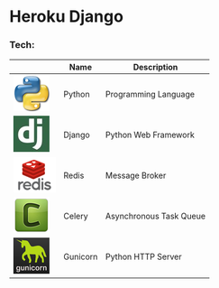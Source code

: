 # Heroku Django

### Tech:

|   | Name   | Description |
| ------ | ------ | ------ |
| ![Python](readme/python.png "Python") | Python | Programming Language |
| ![Django](readme/django.png "Django") | Django | Python Web Framework |
| ![Redis](readme/redis.png "Redis") | Redis | Message Broker |
| ![Celery](readme/celery.png "Celery") | Celery | Asynchronous Task Queue |
| ![Gunicorn](readme/gunicorn.png "Gunicorn") | Gunicorn | Python HTTP Server |
